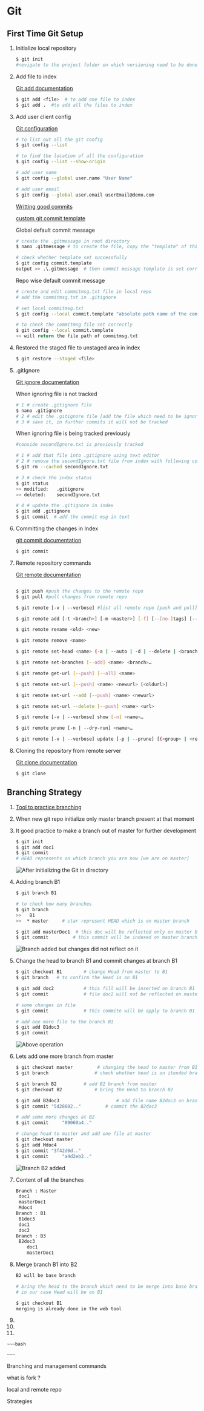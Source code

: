 # Git

## First Time Git Setup

1. Initialize local repository

   ~~~bash
   $ git init
   #nevigate to the project folder on which versioning need to be done
   ~~~

2. Add file to index

   [Git add documentation](https://git-scm.com/docs/git-add)

   ~~~bash
   $ git add <file>  # to add one file to index
   $ git add .  #to add all the files to index 
   ~~~

3. Add user client config

   [Git configuration](https://git-scm.com/book/en/v2/Customizing-Git-Git-Configuration)

   ~~~bash
   # to list out all the git config
   $ git config --list
   
   # to find the location of all the configuration
   $ git config --list --show-origin
   
   # add user name
   $ git config --global user.name "User Name"
   
   # add user email
   $ git config --global user.email userEmail@demo.com
   ~~~

   [Writting good commits](https://medium.com/compass-true-north/writing-good-commit-messages-fc33af9d6321)

   [custom git commit template](https://backlog.com/blog/git-commit-messages-bold-daring/)

   Global default commit message

   ~~~bash
   # create the .gitmessage in root directory
   $ nano .gitmessage # to create the file, copy the "template" of this diretory in .gitmessage file
   
   # check whether template set successfully
   $ git config commit.template
   output >> .\.gitmessage  # then commit message template is set correctly
   ~~~

   Repo wise default commit message

   ~~~bash
   # create and edit commitmsg.txt file in local repo
   # add the commitmsg.txt in .gitignore
   
   # set local commitmsg.txt
   $ git config --local commit.template "absolute path name of the commitmsg.txt"
   
   # to check the commitmsg file set correctly 
   $ git config --local commit.template
   >> will return the file path of commitmsg.txt
   ~~~

4. Restored the staged file to unstaged area in index

   ~~~bash
   $ git restore --staged <file>
   ~~~

5. .gitIgnore

   [Git ignore documentation](https://www.atlassian.com/git/tutorials/saving-changes/gitignore)

   When ignoring file is not tracked

   ~~~bash
   # 1 # create .gitignore file
   $ nano .gitignore
   # 2 # edit the .gitignore file [add the file which need to be ignored]
   # 3 # save it, in further commits it will not be tracked
   ~~~

   When ignoring file is being tracked previously

   ~~~bash
   #conside secondIgnore.txt is previously tracked
   
   # 1 # add that file into .gitignore using text editor
   # 2 # remove the secondIgnore.txt file from index with following command
   $ git rm --cached secondIgnore.txt
   
   # 3 # check the index status
   $ git status
   >> modified:   .gitignore
   >> deleted:    secondIgnore.txt
   
   # 4 # update the .gitignore in index
   $ git add .gitignore
   $ git commit  # add the commit msg in text
   ~~~

6. Committing the changes in Index

   [git commit documentation](https://git-scm.com/docs/git-commit)

   ~~~bash
   $ git commit
   ~~~

7. Remote repository commands

   [Git remote documentation](https://git-scm.com/docs/git-remote)

   ~~~bash
   
   $ git push #push the changes to the remote repo
   $ git pull #pull changes from remote repo
   
   $ git remote [-v | --verbose] #list all remote repo [push and pull]
   
   $ git remote add [-t <branch>] [-m <master>] [-f] [--[no-]tags] [--mirror=<fetch|push>] <name> <url>
   
   $ git remote rename <old> <new>
   
   $ git remote remove <name>
   
   $ git remote set-head <name> (-a | --auto | -d | --delete | <branch>)
   
   $ git remote set-branches [--add] <name> <branch>…​
   
   $ git remote get-url [--push] [--all] <name>
   
   $ git remote set-url [--push] <name> <newurl> [<oldurl>]
   
   $ git remote set-url --add [--push] <name> <newurl>
   
   $ git remote set-url --delete [--push] <name> <url>
   
   $ git remote [-v | --verbose] show [-n] <name>…​
   
   $ git remote prune [-n | --dry-run] <name>…​
   
   $ git remote [-v | --verbose] update [-p | --prune] [(<group> | <remote>)…​]
   ~~~

8. Cloning the repository from remote server

   [Git clone documentation](https://git-scm.com/docs/git-clone)

   ~~~bash
   $ git clone
   ~~~

## Branching Strategy

1. [Tool to practice branching ](https://git-school.github.io/visualizing-git/#free)

2. When new git repo initialize only master branch present at that moment

3. It good practice to make a branch out of master for further development

   ~~~bash
   $ git init
   $ git add doc1
   $ git commit 
   # HEAD represents on which branch you are now [we are on master]
   ~~~

   ![After initializing the Git in directory](assets/onlyMaster.PNG)

4. Adding branch B1

   ~~~bash
   $ git branch B1
   
   # to check how many branches
   $ git branch  
   >>	B1
   >>  * master		# star represent HEAD which is on master branch
   
   $ git add masterDoc1	 # this doc will be reflected only on master branch
   $ git commit			# this commit will be indexed on master branch
   ~~~

   ![Branch added but changes did not reflect on it](assets/masterDoc1onMasterBranch.png)

5. Change the head to branch B1 and commit changes at branch B1

   ~~~powershell
   $ git checkout B1 		# change Head from master to B1
   $ git branch   # to confirm the Head is on B1
   
   $ git add doc2		    # this fill will be inserted on branch B1
   $ git commit			    # file doc2 will not be reflected on master branch
   
   # some changes in file
   $ git commit				# this commite will be apply to branch B1
   
   # add one more file to the branch B1
   $ git add B1doc3
   $ git commit
   ~~~

   ![Above operation](assets/fileaddedAtB1.PNG)

6. Lets add one more branch from master

   ~~~bash
   $ git checkout master		 # changing the head to master from B1
   $ git branch 			  	# check whether head is on itended branch
   
   $ git branch B2			# add B2 branch from master
   $ git checkout B2			# bring the Head to branch B2
   
   $ git add B2doc3 				    # add file name B2doc3 on branch B2
   $ git commit	"5d28802.."			# commit the B2doc3 
   
   # add some more changes at B2
   $ git commit 	"09060a4.."				
   
   # change head to master and add one file at master
   $ git checkout master
   $ git add Mdoc4
   $ git commit	"3f42d0d.."		
   $ git commit 	"a4d2eb2.."			
   
   
   ~~~

   ![Branch B2 added](assets/B2added.PNG)

7. Content of all the branches

   ~~~bash
   Branch : Master
   	doc1  
   	masterDoc1  
   	Mdoc4
   Branch : B1
   	B1doc3  
   	doc1  
   	doc2
   Branch : B3
   	B2doc3
       doc1  
       masterDoc1
   ~~~

8. Merge branch B1 into B2

   ~~~bash
   B2 will be base branch
   
   # bring the head to the branch which need to be merge into base branch
   # in our case Head will be on B1
   
   $ git checkout B1
   merging is already done in the web tool
   ~~~

9. 

10. 

11. 

    ~~~bash
    
    ~~~

    

    









Branching and management commands

what is fork ?

local and remote repo

Strategies
